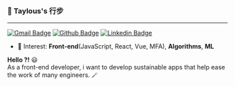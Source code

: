 ### 📖 Taylous's 行步

---

[![Gmail Badge](https://img.shields.io/badge/-Gmail-c14438?style=flat-square&logo=Gmail&logoColor=white)](mailto:taylous99@gmail.com)
[![Github Badge](https://img.shields.io/badge/-Github-000?style=flat-square&logo=Github&logoColor=white)](https://github.com/taylous)
[![Linkedin Badge](https://img.shields.io/badge/-LinkedIn-blue?style=flat-square&logo=Linkedin&logoColor=white)](https://www.linkedin.com/in/changyoon-kim-18b6591b6/)

- 📖 Interest: **Front-end**(JavaScript, React, Vue, MFA), **Algorithms**, **ML**

**Hello ?!** 😃
<br>
As a front-end developer, i want to develop sustainable apps that help ease the work of many engineers. 🪄

<!--
**Karmantez/Karmantez** is a ✨ _special_ ✨ repository because its `README.md` (this file) appears on your GitHub profile.

Here are some ideas to get you started:

- 🔭 I’m currently working on ...
- 🌱 I’m currently learning ...
- 👯 I’m looking to collaborate on ...
- 🤔 I’m looking for help with ...
- 💬 Ask me about ...
- 📫 How to reach me: ...
- 😄 Pronouns: ...
- ⚡ Fun fact: ...
-->
